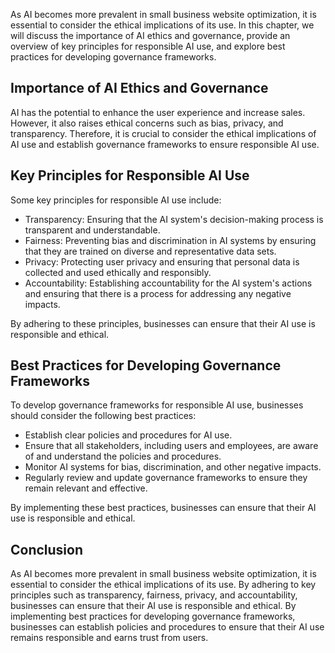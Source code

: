 
As AI becomes more prevalent in small business website optimization, it is essential to consider the ethical implications of its use. In this chapter, we will discuss the importance of AI ethics and governance, provide an overview of key principles for responsible AI use, and explore best practices for developing governance frameworks.

Importance of AI Ethics and Governance
--------------------------------------

AI has the potential to enhance the user experience and increase sales. However, it also raises ethical concerns such as bias, privacy, and transparency. Therefore, it is crucial to consider the ethical implications of AI use and establish governance frameworks to ensure responsible AI use.

Key Principles for Responsible AI Use
-------------------------------------

Some key principles for responsible AI use include:

* Transparency: Ensuring that the AI system's decision-making process is transparent and understandable.
* Fairness: Preventing bias and discrimination in AI systems by ensuring that they are trained on diverse and representative data sets.
* Privacy: Protecting user privacy and ensuring that personal data is collected and used ethically and responsibly.
* Accountability: Establishing accountability for the AI system's actions and ensuring that there is a process for addressing any negative impacts.

By adhering to these principles, businesses can ensure that their AI use is responsible and ethical.

Best Practices for Developing Governance Frameworks
---------------------------------------------------

To develop governance frameworks for responsible AI use, businesses should consider the following best practices:

* Establish clear policies and procedures for AI use.
* Ensure that all stakeholders, including users and employees, are aware of and understand the policies and procedures.
* Monitor AI systems for bias, discrimination, and other negative impacts.
* Regularly review and update governance frameworks to ensure they remain relevant and effective.

By implementing these best practices, businesses can ensure that their AI use is responsible and ethical.

Conclusion
----------

As AI becomes more prevalent in small business website optimization, it is essential to consider the ethical implications of its use. By adhering to key principles such as transparency, fairness, privacy, and accountability, businesses can ensure that their AI use is responsible and ethical. By implementing best practices for developing governance frameworks, businesses can establish policies and procedures to ensure that their AI use remains responsible and earns trust from users.
